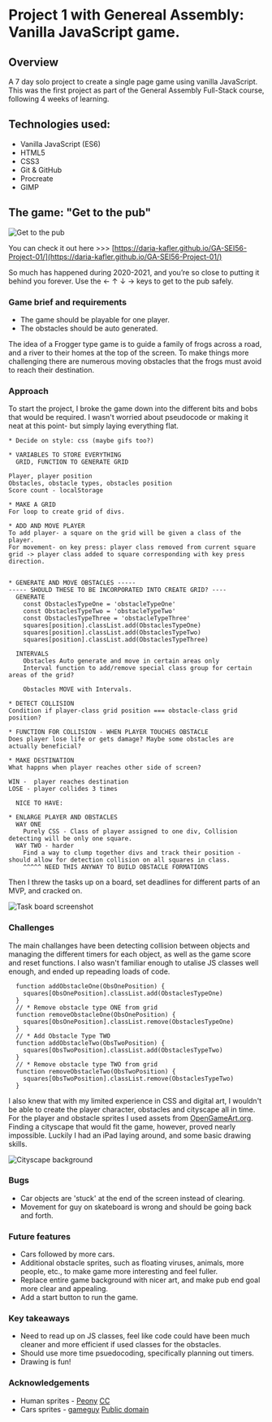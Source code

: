 # Project 1 with Genereal Assembly: Vanilla JavaScript game.

## Overview
A 7 day solo project to create a single page game using vanilla JavaScript. This was the first project as part of the General Assembly Full-Stack course, following 4 weeks of learning.

## Technologies used: 
* Vanilla JavaScript (ES6)
* HTML5
* CSS3
* Git & GitHub
* Procreate
* GIMP

## The game: "Get to the pub"
![Get to the pub](https://raw.githubusercontent.com/daria-kafler/GA-SEI56-Project-01/main/assets/Project01Screenshot.jpg)

You can check it out here >>> [https://daria-kafler.github.io/GA-SEI56-Project-01/](https://daria-kafler.github.io/GA-SEI56-Project-01/) 

So much has happened during 2020-2021, and you’re so close to putting it behind you forever. 
Use the ← ↑ ↓ →  keys to get to the pub safely.

### Game brief and requirements
* The game should be playable for one player.
* The obstacles should be auto generated.

The idea of a Frogger type game is to guide a family of frogs across a road, and a river to their homes at the top of the screen.
To make things more challenging there are numerous moving obstacles that the frogs must avoid to reach their destination.

### Approach
To start the project, I broke the game down into the different bits and bobs that would be required. I wasn't worried about pseudocode or making it neat at this point- but simply laying everything flat.

```
* Decide on style: css (maybe gifs too?)

* VARIABLES TO STORE EVERYTHING
  GRID, FUNCTION TO GENERATE GRID   

Player, player position
Obstacles, obstacle types, obstacles position
Score count - localStorage

* MAKE A GRID
For loop to create grid of divs.

* ADD AND MOVE PLAYER
To add player- a square on the grid will be given a class of the player.
For movement- on key press: player class removed from current square grid -> player class added to square corresponding with key press direction.


* GENERATE AND MOVE OBSTACLES -----
----- SHOULD THESE TO BE INCORPORATED INTO CREATE GRID? ----
  GENERATE
    const ObstaclesTypeOne = 'obstacleTypeOne'
    const ObstaclesTypeTwo = 'obstacleTypeTwo'
    const ObstaclesTypeThree = 'obstacleTypeThree'
    squares[position].classList.add(ObstaclesTypeOne)
    squares[position].classList.add(ObstaclesTypeTwo)
    squares[position].classList.add(ObstaclesTypeThree)

  INTERVALS
    Obstacles Auto generate and move in certain areas only 
    Interval function to add/remove special class group for certain areas of the grid? 
  
    Obstacles MOVE with Intervals.

* DETECT COLLISION
Condition if player-class grid position === obstacle-class grid position?

* FUNCTION FOR COLLISION - WHEN PLAYER TOUCHES OBSTACLE
Does player lose life or gets damage? Maybe some obstacles are actually beneficial? 

* MAKE DESTINATION
What happns when player reaches other side of screen?

WIN -  player reaches destination
LOSE - player collides 3 times
  
  NICE TO HAVE:
  
* ENLARGE PLAYER AND OBSTACLES
  WAY ONE
    Purely CSS - Class of player assigned to one div, Collision detecting will be only one square.
  WAY TWO - harder
    Find a way to clump together divs and track their position - should allow for detection collision on all squares in class.
    ^^^^^ NEED THIS ANYWAY TO BUILD OBSTACLE FORMATIONS
```

Then I threw the tasks up on a board, set deadlines for different parts of an MVP, and cracked on.

![Task board screenshot](https://raw.githubusercontent.com/daria-kafler/GA-SEI56-Project-01/main/assets/taskboardproject01.png)


### Challenges
The main challanges have been detecting collision between objects and managing the different timers for each object, as well as the game score and reset functions.
I also wasn't familiar enough to utalise JS classes well enough, and ended up repeading loads of code.

```//* Add obstacle type ONE to grid  
  function addObstacleOne(ObsOnePosition) {
    squares[ObsOnePosition].classList.add(ObstaclesTypeOne)
  }
  // * Remove obstacle type ONE from grid
  function removeObstacleOne(ObsOnePosition) {
    squares[ObsOnePosition].classList.remove(ObstaclesTypeOne)
  }
  // * Add Obstacle Type TWO
  function addObstacleTwo(ObsTwoPosition) {
    squares[ObsTwoPosition].classList.add(ObstaclesTypeTwo)
  }
  // * Remove obstacle type TWO from grid
  function removeObstacleTwo(ObsTwoPosition) {
    squares[ObsTwoPosition].classList.remove(ObstaclesTypeTwo)
  }
```

I also knew that with my limited experience in CSS and digital art, I wouldn't be able to create the player character, obstacles and cityscape all in time.
For the player and obstacle sprites I used assets from [OpenGameArt.org](opengameart.org). Finding a cityscape that would fit the game, however, proved nearly impossible. Luckily I had an iPad laying around, and some basic drawing skills.

![Cityscape background](https://raw.githubusercontent.com/daria-kafler/GA-SEI56-Project-01/main/assets/BackgroundGrid(1).png)

### Bugs
* Car objects are 'stuck' at the end of the screen instead of clearing.
* Movement for guy on skateboard is wrong and should be going back and forth.

### Future features
* Cars followed by more cars.
* Additional obstacle sprites, such as floating viruses, animals, more people, etc., to make game more interesting and feel fuller.
* Replace entire game background with nicer art, and make pub end goal more clear and appealing.
* Add a start button to run the game.

### Key takeaways
* Need to read up on JS classes, feel like code could have been much cleaner and more efficient if used classes for the obstacles.
* Should use more time psuedocoding, specifically planning out timers.
* Drawing is fun! 

### Acknowledgements
* Human sprites - [Peony](https://opengameart.org/users/peony) [CC](https://creativecommons.org/licenses/by/3.0/)
* Cars sprites - [gameguy](https://opengameart.org/users/gameguy) [Public domain](https://creativecommons.org/publicdomain/zero/1.0/)
